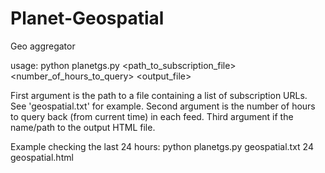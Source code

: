 # Planet-Geospatial
Geo aggregator

usage: python planetgs.py <path_to_subscription_file> <number_of_hours_to_query> <output_file>

First argument is the path to a file containing a list of subscription URLs. See 'geospatial.txt' for example.
Second argument is the number of hours to query back (from current time) in each feed.
Third argument if the name/path to the output HTML file.

Example checking the last 24 hours: python planetgs.py geospatial.txt 24 geospatial.html
